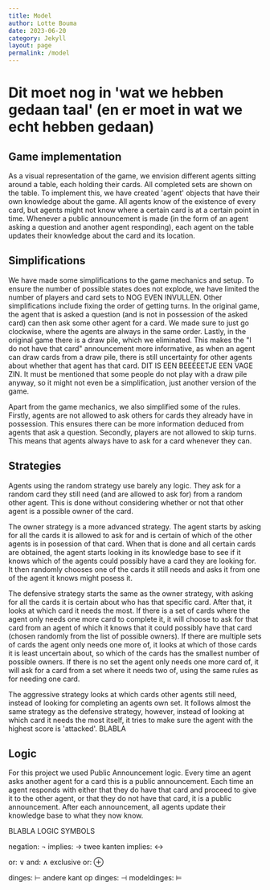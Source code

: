 ```yaml
---
title: Model 
author: Lotte Bouma
date: 2023-06-20
category: Jekyll
layout: page
permalink: /model
---
```


# Dit moet nog in 'wat we hebben gedaan taal' (en er moet in wat we echt hebben gedaan)

## Game implementation
As a visual representation of the game, we envision different agents sitting around a table, each holding their cards. All completed sets are shown on the table. To implement this, we have created 'agent' objects that have their own knowledge about the game. All agents know of the existence of every card, but agents might not know where a certain card is at a certain point in time. Whenever a public announcement is made (in the form of an agent asking a question and another agent responding), each agent on the table updates their knowledge about the card and its location.


## Simplifications
We have made some simplifications to the game mechanics and setup. To ensure the number of possible states does not explode, we have limited the number of players and card sets to NOG EVEN INVULLEN. 
Other simplifications include fixing the order of getting turns. In the original game, the agent that is asked a question (and is not in possession of the asked card) can then ask some other agent for a card. We made sure to just go clockwise, where the agents are always in the same order. Lastly, in the original game there is a draw pile, which we eliminated. This makes the "I do not have that card" announcement more informative, as when an agent can draw cards from a draw pile, there is still uncertainty for other agents about whether that agent has that card. DIT IS EEN BEEEEETJE EEN VAGE ZIN.
It must be mentioned that some people do not play with a draw pile anyway, so it might not even be a simplification, just another version of the game. 

Apart from the game mechanics, we also simplified some of the rules. Firstly, agents are not allowed to ask others for cards they already have in possession. This ensures there can be more information deduced from agents that ask a question. Secondly, players are not allowed to skip turns. This means that agents always have to ask for a card whenever they can.


## Strategies
Agents using the random strategy use barely any logic. They ask for a random card they still need (and are allowed to ask for) from a random other agent. This is done without considering whether or not that other agent is a possible owner of the card.

The owner strategy is a more advanced strategy. The agent starts by asking for all the cards it is allowed to ask for and is certain of which of the other agents is in posession of that card. When that is done and all certain cards are obtained, the agent starts looking in its knowledge base to see if it knows which of the agents could possibly have a card they are looking for. It then randomly chooses one of the cards it still needs and asks it from one of the agent it knows might posess it. 

The defensive strategy starts the same as the owner strategy, with asking for all the cards it is certain about who has that specific card. After that, it looks at which card it needs the most. If there is a set of cards where the agent only needs one more card to complete it, it will choose to ask for that card from an agent of which it knows that it could possibly have that card (chosen randomly from the list of possible owners). If there are multiple sets of cards the agent only needs one more of, it looks at which of those cards it is least uncertain about, so which of the cards has the smallest number of possible owners. If there is no set the agent only needs one more card of, it will ask for a card from a set where it needs two of, using the same rules as for needing one card.

The aggressive strategy looks at which cards other agents still need, instead of looking for completing an agents own set. It follows almost the same strategy as the defensive strategy, however, instead of looking at which card it needs the most itself, it tries to make sure the agent with the highest score is 'attacked'. BLABLA


## Logic
For this project we used Public Announcement logic. Every time an agent asks another agent for a card this is a public announcement. Each time an agent responds with either that they do have that card and proceed to give it to the other agent, or that they do not have that card, it is a public announcement. After each announcement, all agents update their knowledge base to what they now know. 

BLABLA LOGIC SYMBOLS

negation: ¬
implies: →
twee kanten implies: ↔

or: ∨
and: ∧
exclusive or: ⊕

dinges: ⊢
andere kant op dinges: ⊣
modeldinges: ⊨


